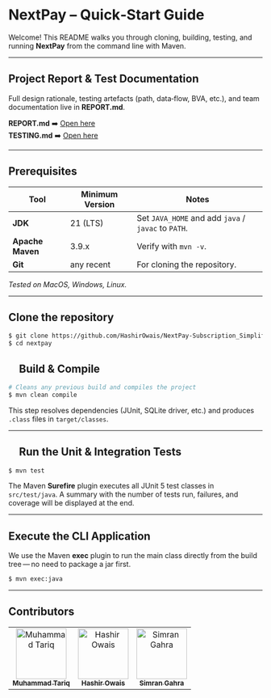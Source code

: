 # NextPay – Quick‑Start Guide

Welcome!  This README walks you through cloning, building, testing, and running **NextPay** from the command line with Maven.

---
## Project Report & Test Documentation

Full design rationale, testing artefacts (path, data‑flow, BVA, etc.), and team documentation live in **REPORT.md**.

**REPORT.md** ➡️ [Open here](./REPORT.md)<br> 
**TESTING.md** ➡️ [Open here](./TESTING.md)

---
## Prerequisites

| Tool             | Minimum Version | Notes                                               |
| ---------------- | --------------- | --------------------------------------------------- |
| **JDK**          | 21 (LTS)        | Set `JAVA_HOME` and add `java` / `javac` to `PATH`. |
| **Apache Maven** | 3.9.x           | Verify with `mvn -v`.                               |
| **Git**          | any recent      | For cloning the repository.                         |



*Tested on MacOS, Windows, Linux.*

---

## Clone the repository

```bash
$ git clone https://github.com/HashirOwais/NextPay-Subscription_Simplifed.git
$ cd nextpay
```

##  Build & Compile

```bash
# Cleans any previous build and compiles the project
$ mvn clean compile
```

This step resolves dependencies (JUnit, SQLite driver, etc.) and produces `.class` files in `target/classes`.

---

##  Run the Unit & Integration Tests

```bash
$ mvn test
```

The Maven **Surefire** plugin executes all JUnit 5 test classes in `src/test/java`. A summary with the number of tests run, failures, and coverage will be displayed at the end.

---

## Execute the CLI Application

We use the Maven **exec** plugin to run the main class directly from the build tree — no need to package a jar first.

```bash
$ mvn exec:java
```


---

## Contributors

<table>
  <tr>
    <td align="center">
      <a href="https://github.com/muhammadt1">
        <img src="https://github.com/muhammadt1.png" width="100px;" alt="Muhammad Tariq"/>
        <br />
        <sub><b>Muhammad Tariq</b></sub>
      </a>
    </td>
    <td align="center">
      <a href="https://github.com/HashirOwais">
        <img src="https://github.com/HashirOwais.png" width="100px;" alt="Hashir Owais"/>
        <br />
        <sub><b>Hashir Owais</b></sub>
      </a>
    </td>
    <td align="center">
      <a href="https://github.com/SimranGahra">
        <img src="https://github.com/SimranGahra.png" width="100px;" alt="Simran Gahra"/>
        <br />
        <sub><b>Simran Gahra</b></sub>
      </a>
    </td>
  </tr>
</table>